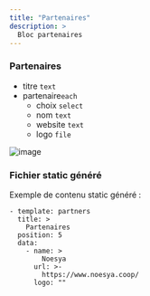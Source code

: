 ```yaml
---
title: "Partenaires"
description: >
  Bloc partenaires
---
```


### Partenaires
* titre ```text```
* partenaire```each```
  * choix ```select```
  * nom ```text```
  * website ```text```
  * logo ```file```

![image](https://user-images.githubusercontent.com/4457294/160695991-7349a7ee-d4b1-4b34-b785-068cdbf2ed1d.png)


### Fichier static généré

Exemple de contenu static généré :

```
- template: partners
  title: >
    Partenaires
  position: 5
  data:
    - name: >
        Noesya
      url: >-
        https://www.noesya.coop/
      logo: ""
```
